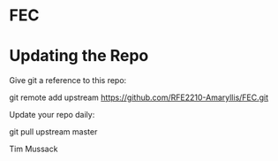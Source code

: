# FEC

# Updating the Repo

Give git a reference to this repo:

git remote add upstream https://github.com/RFE2210-Amaryllis/FEC.git

Update your repo daily:

git pull upstream master

Tim Mussack
